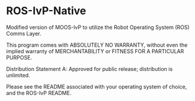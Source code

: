 # ROS-IvP-Native
Modified version of MOOS-IvP to utilize the Robot Operating System (ROS) Comms Layer.

This program comes with ABSOLUTELY NO WARRANTY, without even the implied 
warranty of MERCHANTABILITY or FITNESS FOR A PARTICULAR PURPOSE.

Distribution Statement A: Approved for public release; distribution is unlimited.

Please see the README associated with your operating system of choice, and the ROS-IvP README.

